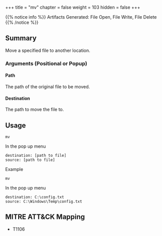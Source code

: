 +++
title = "mv"
chapter = false
weight = 103
hidden = false
+++

{{% notice info %}}
Artifacts Generated: File Open, File Write, File Delete
{{% /notice %}}

## Summary
Move a specified file to another location.

### Arguments (Positional or Popup)
#### Path
The path of the original file to be moved.

#### Destination
The path to move the file to.

## Usage
```
mv
```
In the pop up menu
```
destination: [path to file]
source: [path to file]
```
Example
```
mv
```
In the pop up menu
```
destination: C:\config.txt
source: C:\Windows\Temp\config.txt
```

## MITRE ATT&CK Mapping

- T1106